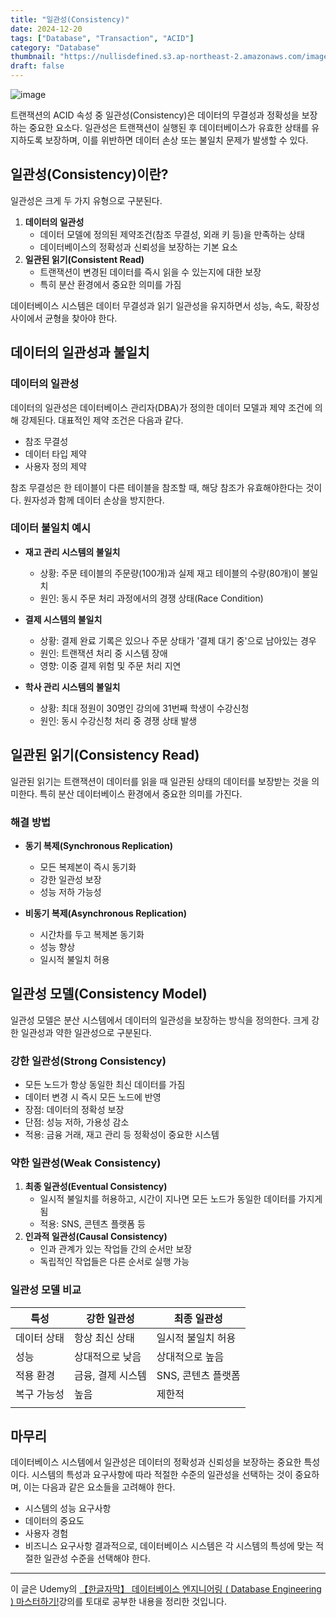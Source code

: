 ```yaml
---
title: "일관성(Consistency)"
date: 2024-12-20
tags: ["Database", "Transaction", "ACID"]
category: "Database"
thumbnail: "https://nullisdefined.s3.ap-northeast-2.amazonaws.com/images/432972f52003de35f8bc825a2f8d1a2d.png"
draft: false
---
```


![image](https://nullisdefined.s3.ap-northeast-2.amazonaws.com/images/432972f52003de35f8bc825a2f8d1a2d.png)

트랜잭션의 ACID 속성 중 일관성(Consistency)은 데이터의 무결성과 정확성을 보장하는 중요한 요소다. 일관성은 트랜잭션이 실행된 후 데이터베이스가 유효한 상태를 유지하도록 보장하며, 이를 위반하면 데이터 손상 또는 불일치 문제가 발생할 수 있다. 

## 일관성(Consistency)이란?
일관성은 크게 두 가지 유형으로 구분된다.

1. **데이터의 일관성**
    - 데이터 모델에 정의된 제약조건(참조 무결성, 외래 키 등)을 만족하는 상태
    - 데이터베이스의 정확성과 신뢰성을 보장하는 기본 요소
2. **일관된 읽기(Consistent Read)**
    - 트랜잭션이 변경된 데이터를 즉시 읽을 수 있는지에 대한 보장
    - 특히 분산 환경에서 중요한 의미를 가짐

데이터베이스 시스템은 데이터 무결성과 읽기 일관성을 유지하면서 성능, 속도, 확장성 사이에서 균형을 찾아야 한다.

## 데이터의 일관성과 불일치

### 데이터의 일관성
데이터의 일관성은 데이터베이스 관리자(DBA)가 정의한 데이터 모델과 제약 조건에 의해 강제된다. 대표적인 제약 조건은 다음과 같다.
- 참조 무결성
- 데이터 타입 제약
- 사용자 정의 제약

참조 무결성은 한 테이블이 다른 테이블을 참조할 때, 해당 참조가 유효해야한다는 것이다. 원자성과 함께 데이터 손상을 방지한다.

### 데이터 불일치 예시

- **재고 관리 시스템의 불일치**
    - 상황: 주문 테이블의 주문량(100개)과 실제 재고 테이블의 수량(80개)이 불일치
    - 원인: 동시 주문 처리 과정에서의 경쟁 상태(Race Condition)
  
- **결제 시스템의 불일치**
    - 상황: 결제 완료 기록은 있으나 주문 상태가 '결제 대기 중'으로 남아있는 경우
    - 원인: 트랜잭션 처리 중 시스템 장애
    - 영향: 이중 결제 위험 및 주문 처리 지연

- **학사 관리 시스템의 불일치**
    - 상황: 최대 정원이 30명인 강의에 31번째 학생이 수강신청
    - 원인: 동시 수강신청 처리 중 경쟁 상태 발생

## 일관된 읽기(Consistency Read)
일관된 읽기는 트랜잭션이 데이터를 읽을 때 일관된 상태의 데이터를 보장받는 것을 의미한다. 특히 분산 데이터베이스 환경에서 중요한 의미를 가진다.

### 해결 방법
- **동기 복제(Synchronous Replication)**
    - 모든 복제본이 즉시 동기화
    - 강한 일관성 보장
    - 성능 저하 가능성

- **비동기 복제(Asynchronous Replication)**
    - 시간차를 두고 복제본 동기화
    - 성능 향상
    - 일시적 불일치 허용

## 일관성 모델(Consistency Model)
일관성 모델은 분산 시스템에서 데이터의 일관성을 보장하는 방식을 정의한다. 크게 강한 일관성과 약한 일관성으로 구분된다.
### 강한 일관성(Strong Consistency)
- 모든 노드가 항상 동일한 최신 데이터를 가짐
- 데이터 변경 시 즉시 모든 노드에 반영
- 장점: 데이터의 정확성 보장
- 단점: 성능 저하, 가용성 감소
- 적용: 금융 거래, 재고 관리 등 정확성이 중요한 시스템

### 약한 일관성(Weak Consistency)
1. **최종 일관성(Eventual Consistency)**
    - 일시적 불일치를 허용하고, 시간이 지나면 모든 노드가 동일한 데이터를 가지게 됨
    - 적용: SNS, 콘텐츠 플랫폼 등
2. **인과적 일관성(Causal Consistency)**
    - 인과 관계가 있는 작업들 간의 순서만 보장
    - 독립적인 작업들은 다른 순서로 실행 가능

### 일관성 모델 비교

| 특성     | 강한 일관성     | 최종 일관성       |
| ------ | ---------- | ------------ |
| 데이터 상태 | 항상 최신 상태   | 일시적 불일치 허용   |
| 성능     | 상대적으로 낮음   | 상대적으로 높음     |
| 적용 환경  | 금융, 결제 시스템 | SNS, 콘텐츠 플랫폼 |
| 복구 가능성 | 높음         | 제한적          |
|        |            |              |
## 마무리
데이터베이스 시스템에서 일관성은 데이터의 정확성과 신뢰성을 보장하는 중요한 특성이다. 시스템의 특성과 요구사항에 따라 적절한 수준의 일관성을 선택하는 것이 중요하며, 이는 다음과 같은 요소들을 고려해야 한다.
- 시스템의 성능 요구사항
- 데이터의 중요도
- 사용자 경험
- 비즈니스 요구사항
결과적으로, 데이터베이스 시스템은 각 시스템의 특성에 맞는 적절한 일관성 수준을 선택해야 한다.

---
이 글은 Udemy의 [【한글자막】 데이터베이스 엔지니어링 ( Database Engineering ) 마스터하기!](https://www.udemy.com/course/database-engineering-korean/)강의를 토대로 공부한 내용을 정리한 것입니다.